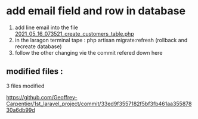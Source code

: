 
# add email field and row in database

1) add line email into the file [2021_05_16_073521_create_customers_table.php](https://github.com/Geoffrey-Carpentier/1st_laravel_project/blob/33ed9f3557182f5bf3fb461aa35587830a6db99d/database/migrations/2021_05_16_073521_create_customers_table.php)
2) in the laragon terminal tape : php artisan migrate:refresh (rollback and recreate database)
3) follow the other changing vie the commit refered down here

modified files :
----------------
3 files modified

https://github.com/Geoffrey-Carpentier/1st_laravel_project/commit/33ed9f3557182f5bf3fb461aa35587830a6db99d
